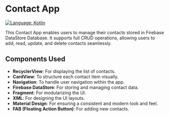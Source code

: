 # Contact App

[![Language: Kotlin](https://img.shields.io/badge/Language-Kotlin-blue.svg)](https://kotlinlang.org/)

This Contact App enables users to manage their contacts stored in Firebase DataStore Database. It supports full CRUD operations, allowing users to add, read, update, and delete contacts seamlessly.

## Components Used

- **RecyclerView**: For displaying the list of contacts.
- **CardView**: To structure each contact item visually.
- **Navigation**: To handle user navigation within the app.
- **Firebase DataStore**: For storing and managing contact data.
- **Fragment**: For modularizing the UI.
- **XML**: For designing the UI layouts.
- **Material Design**: For ensuring a consistent and modern look and feel.
- **FAB (Floating Action Button)**: For adding new contacts.
